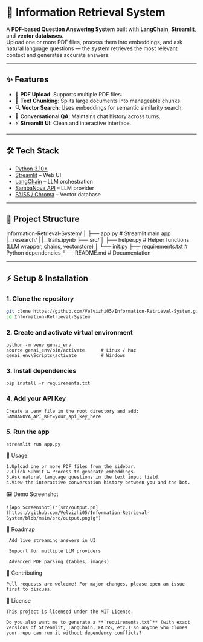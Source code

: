 # 📘 Information Retrieval System

A **PDF-based Question Answering System** built with **LangChain**, **Streamlit**, and **vector databases**.  
Upload one or more PDF files, process them into embeddings, and ask natural language questions — the system retrieves the most relevant context and generates accurate answers.  

---

## ✨ Features
- 📄 **PDF Upload**: Supports multiple PDF files.  
- 🧠 **Text Chunking**: Splits large documents into manageable chunks.  
- 🔍 **Vector Search**: Uses embeddings for semantic similarity search.  
- 🤖 **Conversational QA**: Maintains chat history across turns.  
- ⚡ **Streamlit UI**: Clean and interactive interface.  

---

## 🛠️ Tech Stack
- [Python 3.10+](https://www.python.org/downloads/)  
- [Streamlit](https://streamlit.io/) – Web UI  
- [LangChain](https://www.langchain.com/) – LLM orchestration  
- [SambaNova API](https://sambanova.ai/) – LLM provider  
- [FAISS / Chroma](https://python.langchain.com/docs/integrations/vectorstores) – Vector database  

---

## 📂 Project Structure
Information-Retrieval-System/
│
├── app.py # Streamlit main app
|__research/
|  |__trails.ipynb
├── src/
│ ├── helper.py # Helper functions (LLM wrapper, chains, vectorstore)
│ └── init.py
├── requirements.txt # Python dependencies
└── README.md # Documentation


---

## ⚡ Setup & Installation

### 1. Clone the repository
```bash
git clone https://github.com/Velvizhi05/Information-Retrieval-System.git
cd Information-Retrieval-System
```
### 2. Create and activate virtual environment
```
python -m venv genai_env
source genai_env/bin/activate      # Linux / Mac
genai_env\Scripts\activate         # Windows
```
### 3. Install dependencies
```
pip install -r requirements.txt
```
### 4. Add your API Key
```
Create a .env file in the root directory and add:
SAMBANOVA_API_KEY=your_api_key_here
```
### 5. Run the app
```
streamlit run app.py
```
🎯 Usage
```
1.Upload one or more PDF files from the sidebar.
2.Click Submit & Process to generate embeddings.
3.Ask natural language questions in the text input field.
4.View the interactive conversation history between you and the bot.
```
🖼️ Demo Screenshot
```
![App Screenshot]("[src/output.pn](https://github.com/Velvizhi05/Information-Retrieval-System/blob/main/src/output.png)g") 
```
📌 Roadmap
```
 Add live streaming answers in UI

 Support for multiple LLM providers

 Advanced PDF parsing (tables, images)
```
🤝 Contributing
```
Pull requests are welcome! For major changes, please open an issue first to discuss.
```
📜 License
```
This project is licensed under the MIT License.

Do you also want me to generate a **`requirements.txt`** (with exact versions of Streamlit, LangChain, FAISS, etc.) so anyone who clones your repo can run it without dependency conflicts?




